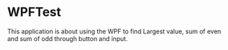 # WPFTest
This application is about using the WPF to find Largest value, sum of even and sum of odd through button and input.
